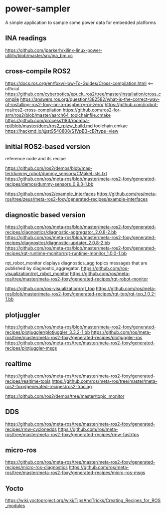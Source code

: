 # power-sampler
A simple application to sample some power data for embedded platforms

## INA readings

https://github.com/jparkerh/xilinx-linux-power-utility/blob/master/src/ina_bm.cc

## cross-compile ROS2

https://docs.ros.org/en/foxy/How-To-Guides/Cross-compilation.html   <== official 
https://github.com/cyberbotics/epuck_ros2/tree/master/installation/cross_compile
https://answers.ros.org/question/382582/what-is-the-correct-way-of-installing-ros2-foxy-on-a-raspberry-pi-zero/
https://github.com/irobot-ros/ros2-cross-compilation
https://github.com/ros2-for-arm/ros2/blob/master/aarch64_toolchainfile.cmake
https://github.com/process1183/roomba-rpi/blob/master/docs/ros2_rpizw_build.md toolchain.cmkae
https://hackmd.io/@st9540808/S1VpB3-cB?type=view
 
## initial ROS2-based version

reference node and its recipe

https://github.com/ros2/demos/blob/mas-ter/dummy_robot/dummy_sensors/CMakeLists.txt
https://github.com/ros/meta-ros/blob/master/meta-ros2-foxy/generated-recipes/demos/dummy-sensors_0.9.3-1.bb


https://github.com/ros2/example_interfaces
https://github.com/ros/meta-ros/tree/zeus/meta-ros2-foxy/generated-recipes/example-interfaces

## diagnostic based version

https://github.com/ros/meta-ros/blob/master/meta-ros2-foxy/generated-recipes/diagnostics/diagnostic-aggregator_2.0.8-2.bb
https://github.com/ros/meta-ros/blob/master/meta-ros2-foxy/generated-recipes/diagnostics/diagnostic-updater_2.0.8-2.bb
https://github.com/ros/meta-ros/blob/master/meta-ros2-foxy/generated-recipes/rqt-runtime-monitor/rqt-runtime-monitor_1.0.0-1.bb

rqt_robot_monitor displays diagnostics_agg topics messages that are published by diagnostic_aggregator.
https://github.com/ros-visualization/rqt_robot_monitor
https://github.com/ros/meta-ros/tree/master/meta-ros2-foxy/generated-recipes/rqt-robot-monitor

https://github.com/ros-visualization/rqt_top
https://github.com/ros/meta-ros/blob/master/meta-ros2-foxy/generated-recipes/rqt-top/rqt-top_1.0.2-1.bb

## plotjuggler

https://github.com/ros/meta-ros/blob/master/meta-ros2-foxy/generated-recipes/plotjuggler/plotjuggler_3.3.2-1.bb
https://github.com/ros/meta-ros/tree/master/meta-ros2-foxy/generated-recipes/plotjuggler-ros
https://github.com/ros/meta-ros/tree/master/meta-ros2-foxy/generated-recipes/plotjuggler-msgs

## realtime 

https://github.com/ros/meta-ros/tree/master/meta-ros2-foxy/generated-recipes/realtime-tools
https://github.com/ros/meta-ros/tree/master/meta-ros2-foxy/generated-recipes/ros2-tracing

https://github.com/ros2/demos/tree/master/topic_monitor

## DDS

https://github.com/ros/meta-ros/tree/master/meta-ros2-foxy/generated-recipes/rmw-cyclonedds
https://github.com/ros/meta-ros/tree/master/meta-ros2-foxy/generated-recipes/rmw-fastrtps

## micro-ros

https://github.com/ros/meta-ros/tree/master/meta-ros2-foxy/generated-recipes/micro-ros-diagnostics
https://github.com/ros/meta-ros/tree/master/meta-ros2-foxy/generated-recipes/micro-ros-msgs

## Yocto

https://wiki.yoctoproject.org/wiki/TipsAndTricks/Creating_Recipes_for_ROS_modules
